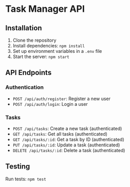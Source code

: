 # Task Manager API

## Installation

1. Clone the repository
2. Install dependencies: `npm install`
3. Set up environment variables in a `.env` file
4. Start the server: `npm start`

## API Endpoints

### Authentication

- `POST /api/auth/register`: Register a new user
- `POST /api/auth/login`: Login a user

### Tasks

- `POST /api/tasks`: Create a new task (authenticated)
- `GET /api/tasks`: Get all tasks (authenticated)
- `GET /api/tasks/:id`: Get a task by ID (authenticated)
- `PUT /api/tasks/:id`: Update a task (authenticated)
- `DELETE /api/tasks/:id`: Delete a task (authenticated)

## Testing

Run tests: `npm test`

